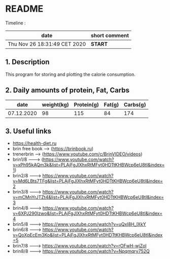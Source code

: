 #  **README**

   Timeline :

|            date                |         short comment                               | 
| -------------------------------|-----------------------------------------------------|
|  Thu Nov 26 18:31:49 CET 2020  |        **START**                                    |


## 1. Description

   This program for storing and plotting the calorie consumption.

## 2. Daily amounts of protein, Fat, Carbs
   |     date     | weight(kg) | Protein(g) | Fat(g) | Carbs(g) | 
   | -------------|------------|------------|--------|----------|
   |  07.12.2020  |     98     |     115    |   84   |   174    |

## 3. Useful links
   * https://health-diet.ru
   * brin free book --> (https://brinbook.ru)
   * trenerbrin --> (https://www.youtube.com/c/BrinVIDEO/videos)
   * brin1/8 ---> (https://www.youtube.com/watch?v=xPh95kAQm3k&list=PLAjFgJlXhxRtMFyt0HDTtKHBWcp6eU8tI&index=1)
   * brin2/8 ---> https://www.youtube.com/watch?v=Md6LBts7TFg&list=PLAjFgJlXhxRtMFyt0HDTtKHBWcp6eU8tI&index=2
   * brin3/8 ---> https://www.youtube.com/watch?v=mCMnYrJTZt4&list=PLAjFgJlXhxRtMFyt0HDTtKHBWcp6eU8tI&index=3
   * brin4/8 ---> https://www.youtube.com/watch?v=6XPJ290lzwo&list=PLAjFgJlXhxRtMFyt0HDTtKHBWcp6eU8tI&index=4
   * brin5/8 ---> https://www.youtube.com/watch?v=uQxI8H_lXkY
   * brin6/8 ---> https://www.youtube.com/watch?v=QoXpEcEm3Ko&list=PLAjFgJlXhxRtMFyt0HDTtKHBWcp6eU8tI&index=5
   * brin7/8 ---> https://www.youtube.com/watch?v=rOFwH-wjZoI
   * brin8/8 ---> https://www.youtube.com/watch?v=Npqmqry752Q
